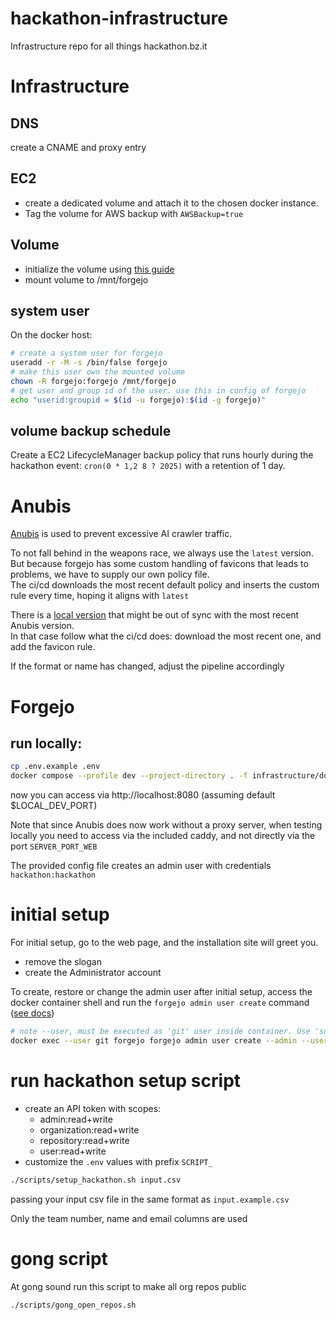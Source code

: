 <!--
SPDX-FileCopyrightText: 2025 NOI Techpark <digital@noi.bz.it>

SPDX-License-Identifier: CC0-1.0
-->

# hackathon-infrastructure
Infrastructure repo for all things hackathon.bz.it

# Infrastructure
## DNS
create a CNAME and proxy entry
## EC2
- create a dedicated volume and attach it to the chosen docker instance.  
- Tag the volume for AWS backup with `AWSBackup=true`
## Volume
- initialize the volume using [this guide](https://docs.aws.amazon.com/ebs/latest/userguide/ebs-using-volumes.html)  
- mount volume to /mnt/forgejo
## system user
On the docker host:
```bash
# create a system user for forgejo
useradd -r -M -s /bin/false forgejo
# make this user own the mounted volume
chown -R forgejo:forgejo /mnt/forgejo
# get user and group id of the user. use this in config of forgejo
echo "userid:groupid = $(id -u forgejo):$(id -g forgejo)"
```
## volume backup schedule
Create a EC2 LifecycleManager backup policy that runs hourly during the hackathon event:
`cron(0 * 1,2 8 ? 2025)`
with a retention of 1 day.

# Anubis
[Anubis](https://github.com/TecharoHQ/anubis) is used to prevent excessive AI crawler traffic.

To not fall behind in the weapons race, we always use the `latest` version.  
But because forgejo has some custom handling of favicons that leads to problems, we have to supply our own policy file.  
The ci/cd downloads the most recent default policy and inserts the custom rule every time, hoping it aligns with `latest`

There is a [local version](./infrastructure/local/botPolicies.yaml) that might be out of sync with the most recent Anubis version.  
In that case follow what the ci/cd does: download the most recent one, and add the favicon rule.  

If the format or name has changed, adjust the pipeline accordingly
# Forgejo
## run locally:
```bash
cp .env.example .env
docker compose --profile dev --project-directory . -f infrastructure/docker-compose.run.yml up
```
now you can access via http://localhost:8080 (assuming default $LOCAL_DEV_PORT)

Note that since Anubis does now work without a proxy server, when testing locally you need to access via the included caddy, and not directly via the port `SERVER_PORT_WEB`

The provided config file creates an admin user with credentials `hackathon:hackathon`

# initial setup
For initial setup, go to the web page, and the installation site will greet you.  
- remove the slogan
- create the Administrator account

To create, restore or change the admin user after initial setup, access the docker container shell and run the `forgejo admin user create` command ([see docs](https://forgejo.org/docs/latest/admin/command-line/))

```bash
# note --user, must be executed as 'git' user inside container. Use 'su git' in interactive mode to access the forgejo cli
docker exec --user git forgejo forgejo admin user create --admin --username hackathon --email forgejo@hackathon.bz.it --password '******'
```

# run hackathon setup script
- create an API token with scopes:
    - admin:read+write 
    - organization:read+write
    - repository:read+write
    - user:read+write
- customize the `.env` values with prefix `SCRIPT_`

```bash
./scripts/setup_hackathon.sh input.csv
```
passing your input csv file in the same format as `input.example.csv`

Only the team number, name and email columns are used

# gong script
At gong sound run this script to make all org repos public
```bash
./scripts/gong_open_repos.sh
```